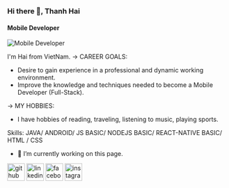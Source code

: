 ### Hi there 👋, Thanh Hai
#### Mobile Developer
![Mobile Developer](https://scontent.fsgn2-6.fna.fbcdn.net/v/t39.30808-6/242676246_1487583484924036_6990847343689167858_n.jpg?_nc_cat=100&ccb=1-5&_nc_sid=174925&_nc_ohc=BViuzyaksnkAX-RtIjN&_nc_oc=AQmzJdUF-syU6F1h9tx7z76Fm2hYbe-nPC-TTe008XNgZyHo8c84gWJGBdagNhDSHqo&_nc_ht=scontent.fsgn2-6.fna&oh=00_AT8CFCb5AkYI4RYrDwjm0uFyjuioXfTUFyBr36Wx2INmFg&oe=61CD1519)

I'm Hai from VietNam. 
-> CAREER GOALS:
- Desire to gain experience in a professional and dynamic working environment.
- Improve the knowledge and techniques needed to become a Mobile Developer (Full-Stack).

-> MY HOBBIES:
- I have hobbies of reading, traveling, listening to music, playing sports. 

Skills: JAVA/ ANDROID/ JS BASIC/ NODEJS BASIC/ REACT-NATIVE BASIC/ HTML / CSS

- 🔭 I’m currently working on this page. 


[<img src='https://cdn.jsdelivr.net/npm/simple-icons@3.0.1/icons/github.svg' alt='github' height='40'>](https://github.com/https://github.com/Pain052)  [<img src='https://cdn.jsdelivr.net/npm/simple-icons@3.0.1/icons/linkedin.svg' alt='linkedin' height='40'>](https://www.linkedin.com/in/https://www.linkedin.com/in/thanh-hai-nguyen-7a3792197//)  [<img src='https://cdn.jsdelivr.net/npm/simple-icons@3.0.1/icons/facebook.svg' alt='facebook' height='40'>](https://www.facebook.com/https://www.facebook.com/profile.php?id=100010171960543)  [<img src='https://cdn.jsdelivr.net/npm/simple-icons@3.0.1/icons/instagram.svg' alt='instagram' height='40'>](https://www.instagram.com/https://www.instagram.com/james_nguyen_210601//)  

